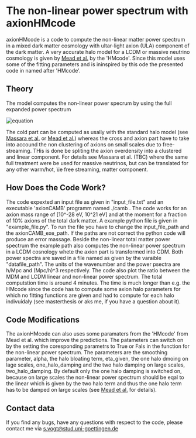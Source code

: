 # The non-linear power spectrum with axionHMcode

axionHMcode is a code to compute the non-linear matter power spectrum in a mixed dark matter cosmology with ultar-light axion (ULA) component of the dark matter. A very accurate halo model for a LCDM or massive neutrino cosmology is given by [Mead et al.](https://arxiv.org/abs/2009.01858) by the 'HMcode'. Since this model uses some of the fitting parameters and is ininspired by this ode the presented code in named after 'HMcode'.

## Theory

The model computes the non-linear power specrum by using the full expanded power spectrum

![equation](http://www.sciweavers.org/upload/Tex2Img_1644588958/render.png)

The cold part can be computed as usally with the standard halo model (see [Massara et al.](https://arxiv.org/abs/1410.6813) or [Mead et al.](https://arxiv.org/abs/2009.01858)) whereas the cross and axion part have to take into accound the non clustering of axions on small scales due to free-streaming. THis is done be spliting the axion overdensity into a clustered and linear component. For details see Massara et al. (TBC) where the same full treatment were be used for massive neutrinos, but can be translated for any other warm/hot, \ie free streaming, matter component. 

## How Does the Code Work?

The code expexted an input file as given in "input_file.txt" and an executable 'axionCAMB' programm named ./camb . The code works for an axion mass range of [10^-28 eV, 10^21 eV] and at the moment for a fraction of 10% axions of the total dark matter. 
A example python file is given in "example_file.py". To run the file you have to change the input_file_path and the axionCAMB_exe_path. If the paths are not correct the python code will produce an error massage. Beside the non-linear total matter power spectrum the example path also computes the non-linear power spectrum in a LCDM cosnology whete the axion part is transformed into CDM. Both power spectra are saved in a file named as given by the varaible "datafile_path". The units of the wavenumber and the power psectra are h/Mpc and (Mpc/h)^3 respectively. The code also plot the ratio between the MDM and LCDM linear and non-linear power spectrum.
The total computstion time is around 4 minutes. The time is much longer than e.g. the HMcode since the code has to compute some axion halo parameters for which no fitting functions are given and had to compute for each halo indivuídaly (see masterthesis or aks me, if you have a question about it). 

## Code Modifications

The axionHMcode can also uses some paramaters from the 'HMcode' from Mead et al. which improve the predictions. The patameters can switch on by the setting the coresponding parametrs to True or Fals in the function for the non-linear power spectrum. The parameters are the smoothing parameter, alpha, the halo bloating term, eta_given, the one halo dmoing on lage scales, one_halo_damping and the two halo damping on large scales, two_halo_damping. By default only the one halo damping is switched on, because on large scales the non-linear power spectrum should be eqal to the linear which is given by the two halo term and thus the one halo term has to be damped on large scales (see [Mead et al.](https://arxiv.org/abs/2009.01858) for details).  

## Contact data

If you find any bugs, have any questions with respect to the code, please contact me via s.vogt@stud.uni-goettingen.de

